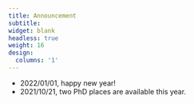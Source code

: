 ```yaml
---
title: Announcement
subtitle:
widget: blank
headless: true
weight: 16
design:
  columns: '1'
---
```


- 2022/01/01, happy new year!
- 2021/10/21, two PhD places are available this year.
